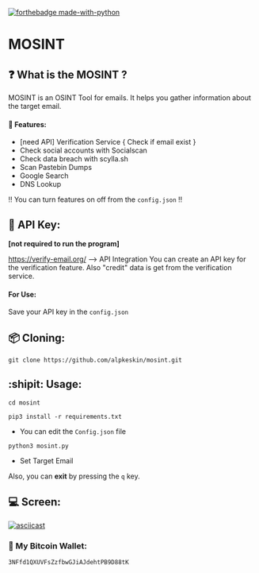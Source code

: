 [![forthebadge made-with-python](http://ForTheBadge.com/images/badges/made-with-python.svg)](https://www.python.org/)

# MOSINT

## :question: What is the MOSINT ?
MOSINT is an OSINT Tool for emails.
It helps you gather information about the target email.
#### :briefcase: Features:
  - [need API] Verification Service { Check if email exist }
  - Check social accounts with Socialscan
  - Check data breach with scylla.sh
  - Scan Pastebin Dumps
  - Google Search
  - DNS Lookup
  
  :bangbang: You can turn features on off from the `config.json` :bangbang:

## :key: API Key:
**[not required to run the program]**

https://verify-email.org/ --> API Integration
You can create an API key for the verification feature.
Also "credit" data is get from the verification service.
#### For Use:
Save your API key in the `config.json`


## :package: Cloning:
`git clone https://github.com/alpkeskin/mosint.git`

## :shipit: Usage:
`cd mosint`

`pip3 install -r requirements.txt`

- You can edit the `Config.json` file

`python3 mosint.py`

- Set Target Email

Also, you can **exit** by pressing the `q` key.

## :computer: Screen:
[![asciicast](https://asciinema.org/a/Ad9dPwPPWroHD2jEfkPPwF1z2.svg)](https://asciinema.org/a/Ad9dPwPPWroHD2jEfkPPwF1z2)

### :money_with_wings: My Bitcoin Wallet:
`3NFfd1QXUVFsZzfbwGJiAJdehtPB9D88tK`
